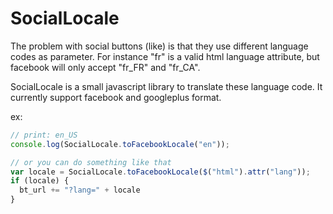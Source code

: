 # SocialLocale

The problem with social buttons (like) is that they use different language codes as parameter. For instance "fr" is a valid html language attribute, but facebook will only accept "fr_FR" and "fr_CA".

SocialLocale is a small javascript library to translate these language code. It currently support facebook and googleplus format.


ex:

```javascript
// print: en_US
console.log(SocialLocale.toFacebookLocale("en"));

// or you can do something like that
var locale = SocialLocale.toFacebookLocale($("html").attr("lang"));
if (locale) {
  bt_url += "?lang=" + locale
}
```
